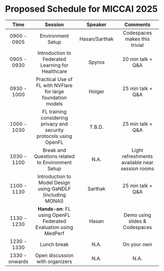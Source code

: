 # Proposed Schedule for MICCAI 2025

|    **Time**    |                             **Session**                            |   **Speaker**   |                   **Comments**                   |
|:--------------:|:------------------------------------------------------------------:|:---------------:|:------------------------------------------------:|
|   0900 - 0905  |                          Environment Setup                         |  Hasan/Sarthak  |           Codespaces makes this trivial          |
|   0905 - 0930  |          Introduction to Federated Learning for Healthcare         |      Spyros     |                 20 min talk + Q&A                |
|   0930 - 1000  |    Practical Use of FL with NVFlare for large foundation models    |      Holger     |                 25 min talk + Q&A                |
|   1000 - 1030  |FL training considering privacy and security protocols using OpenFL |      T.B.D.     |                 25 min talk + Q&A                |
|   1030 - 1100  |          Break and Questions related to Environment Setup          |       N.A.      | Light refreshments available  near session rooms |
|   1100 - 1130  |     Introduction to Model Design using GaNDLF (including MONAI)    |     Sarthak     |                 25 min talk + Q&A                |
|   1130 - 1230  |  **Hands-on**: FL using OpenFL Federated Evaluation using MedPerf  |      Hasan      |          Demo using slides & Codespaces          |
|   1230 - 1330  |                             Lunch break                            |       N.A.      |                    On your own                   |
| 1330 - onwards |                   Open discussion with organizers                  |       N.A.      |                       N.A.                       |
